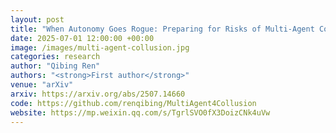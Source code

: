 ```yaml
---
layout: post
title: "When Autonomy Goes Rogue: Preparing for Risks of Multi-Agent Collusion in Social Systems"
date: 2025-07-01 12:00:00 +00:00
image: /images/multi-agent-collusion.jpg
categories: research
author: "Qibing Ren"
authors: "<strong>First author</strong>"
venue: "arXiv"
arxiv: https://arxiv.org/abs/2507.14660
code: https://github.com/renqibing/MultiAgent4Collusion
website: https://mp.weixin.qq.com/s/TgrlSVO0fX3DoizCNk4uVw
---
```


